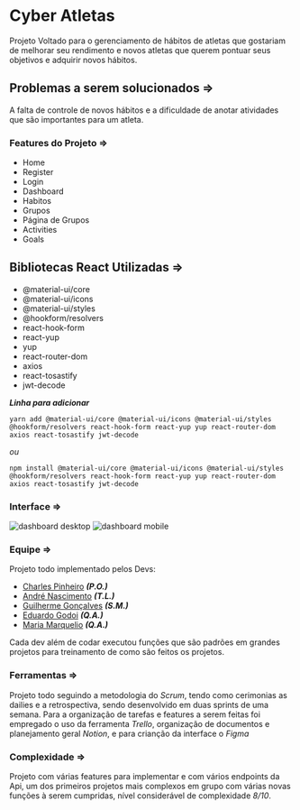 # Cyber Atletas

Projeto Voltado para o gerenciamento de hábitos de atletas que gostariam de melhorar seu rendimento e novos atletas que querem pontuar seus objetivos e adquirir novos hábitos.

## Problemas a serem solucionados =>

A falta de controle de novos hábitos e a dificuldade de anotar atividades que são importantes para um atleta.

### Features do Projeto =>

- Home
- Register
- Login
- Dashboard
- Habitos
- Grupos
- Página de Grupos
- Activities
- Goals

## Bibliotecas React Utilizadas =>

- @material-ui/core
- @material-ui/icons
- @material-ui/styles
- @hookform/resolvers
- react-hook-form
- react-yup
- yup
- react-router-dom
- axios
- react-tosastify
- jwt-decode

**_Linha para adicionar_**

```shell
yarn add @material-ui/core @material-ui/icons @material-ui/styles @hookform/resolvers react-hook-form react-yup yup react-router-dom axios react-tosastify jwt-decode
```

_ou_

```shell
npm install @material-ui/core @material-ui/icons @material-ui/styles @hookform/resolvers react-hook-form react-yup yup react-router-dom axios react-tosastify jwt-decode
```

### Interface =>

![dashboard desktop](https://www.imagemhost.com.br/images/2021/06/17/Screenshot-from-2021-06-17-18-25-27.png "Dashboard Desktop")
![dashboard mobile](https://www.imagemhost.com.br/images/2021/06/17/mobile.png "Dashboard Mobile")

### Equipe =>

Projeto todo implementado pelos Devs:

- [Charles Pinheiro](https://www.linkedin.com/in/charles-pinheiro-052356205/) _**(P.O.)**_
- [André Nascimento](https://www.linkedin.com/in/andre-nascimento-b543831a9/) _**(T.L.)**_
- [Guilherme Gonçalves](https://www.linkedin.com/in/guilhermecosgoncalves/) _**(S.M.)**_
- [Eduardo Godoi](https://www.linkedin.com/in/eduardo-godoi-12263b122/) _**(Q.A.)**_
- [Maria Marquelio](https://www.linkedin.com/in/mmarquelio/) _**(Q.A.)**_

Cada dev além de codar executou funções que são padrões em grandes projetos para treinamento de como são feitos os projetos.

### Ferramentas =>

Projeto todo seguindo a metodologia do _Scrum_, tendo como cerimonias as dailies e a retrospectiva, sendo desenvolvido em duas sprints de uma semana.
Para a organização de tarefas e features a serem feitas foi empregado o uso da ferramenta _Trello_, organização de documentos e planejamento geral _Notion_, e para crianção da interface o _Figma_

### Complexidade =>

Projeto com várias features para implementar e com vários endpoints da Api, um dos primeiros projetos mais complexos em grupo com várias novas funções à serem cumpridas, nível considerável de complexidade _8/10_.
